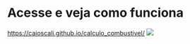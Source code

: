 # Acesse e veja como funciona

https://caioscali.github.io/calculo_combustivel/
<img src="https://i.imgur.com/sdrkiTk.png">
